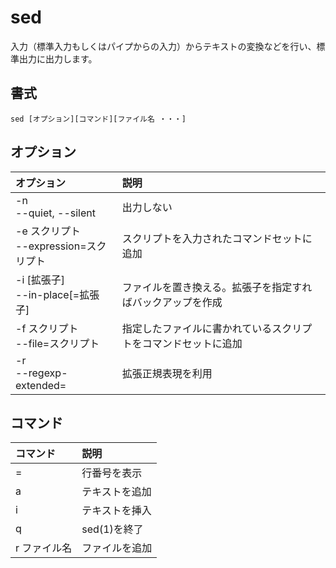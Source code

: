 # sed

入力（標準入力もしくはパイプからの入力）からテキストの変換などを行い、標準出力に出力します。

## 書式

```
sed [オプション][コマンド][ファイル名 ・・・]
```

## オプション

|オプション|説明|
|:--|:--|
|-n<br>--quiet, --silent|出力しない|
|-e スクリプト<br>--expression=スクリプト|スクリプトを入力されたコマンドセットに追加|
|-i [拡張子]<br>--in-place[=拡張子]|ファイルを置き換える。拡張子を指定すればバックアップを作成|
|-f スクリプト<br>--file=スクリプト|指定したファイルに書かれているスクリプトをコマンドセットに追加|
|-r<br>--regexp-extended=|拡張正規表現を利用|

## コマンド

|コマンド|説明|
|:--|:--|
|=|行番号を表示|
|a|テキストを追加|
|i|テキストを挿入|
|q|sed(1)を終了|
|r ファイル名|ファイルを追加|
